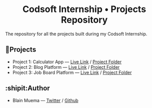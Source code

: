 <div align="center">
  
# Codsoft Internship &#x2022; Projects Repository

</div>

The repository for all the projects built during my Codsoft Internship.

## 🔣Projects

- Project 1: Calculator App &mdash; [Live Link](https://codsoft-calculator-blain.vercel.app/) / [Project Folder](https://github.com/octocatblain/codsoft/tree/main/calculator)
- Project 2: Blog Platform &mdash; [Live Link](blog-platform-blain.vercel.app) / [Project Folder](https://github.com/octocatblain/codsoft/tree/main/blog-platform)
- Project 3: Job Board Platform &mdash; [Live Link](jobsearch-blain.vercel.app) / [Project Folder](https://github.com/octocatblain/codsoft/tree/main/jobsearch)


## :shipit:Author

- Blain Muema &mdash; [Twitter](https://twitter.com/octocatblain) / [Github](https://github.com/octocatblain)

